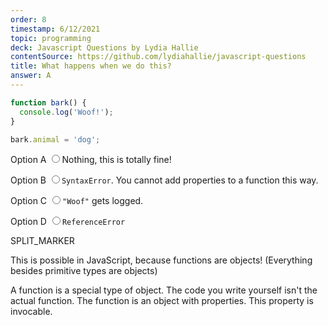 ```yaml
---
order: 8
timestamp: 6/12/2021
topic: programming
deck: Javascript Questions by Lydia Hallie
contentSource: https://github.com/lydiahallie/javascript-questions
title: What happens when we do this?
answer: A
---
```


  

```javascript
function bark() {
  console.log('Woof!');
}

bark.animal = 'dog';
```


<label for="option-A">Option A</label>
<input type="radio" name="answer-option" id="option-A" value="A">Nothing, this is totally fine!</input>
    

<label for="option-B">Option B</label>
<input type="radio" name="answer-option" id="option-B" value="B">`SyntaxError`. You cannot add properties to a function this way.</input>
    

<label for="option-C">Option C</label>
<input type="radio" name="answer-option" id="option-C" value="C">`"Woof"` gets logged.</input>
    

<label for="option-D">Option D</label>
<input type="radio" name="answer-option" id="option-D" value="D">`ReferenceError`</input>
    




SPLIT_MARKER

This is possible in JavaScript, because functions are objects! (Everything besides primitive types are objects)

A function is a special type of object. The code you write yourself isn't the actual function. The function is an object with properties. This property is invocable.



